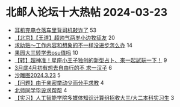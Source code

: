 # 北邮人论坛十大热帖 2024-03-23

- [耳机充电仓落车里背司机敲诈了](https://bbs.byr.cn/article/Talking/6412804) 53
- [【北京】【王道】超帅气两岁小边牧征友](https://bbs.byr.cn/article/Friends/2051677) 20
- [求助贴～工作内容和想象的不一样没进步怎么办](https://bbs.byr.cn/article/WorkLife/1212376) 14
- [果园大三转学去osu值吗](https://bbs.byr.cn/article/GoAbroad/396755) 10
- [【转】超神准！星座小王子独创的新型占卜、來一起試玩一下！](https://bbs.byr.cn/article/Constellations/326533) 9
- [3月底4月初有想去自由行的不 求一汉子](https://bbs.byr.cn/article/Travel/147243) 6
- [沙雕图2024.3.23](https://bbs.byr.cn/article/Picture/3359559) 5
- [【问题】由于亲密举动少而分手求教](https://bbs.byr.cn/article/Feeling/3206263) 4
- [北师同学毕设求帮帮](https://bbs.byr.cn/article/BNU/16433) 4
- [【实习】人工智能学院多媒体知识计算组招收大三/大二本科实习生](https://bbs.byr.cn/article/AimGraduate/1228756) 3


